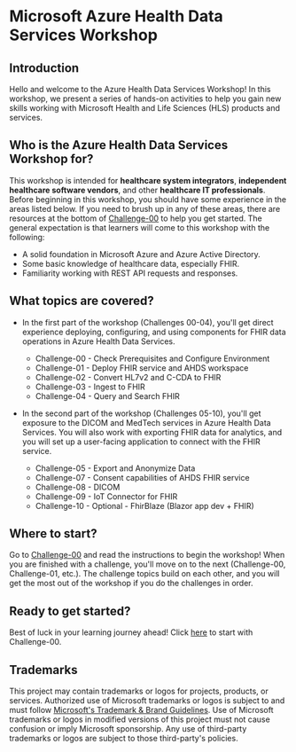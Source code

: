 # Microsoft Azure Health Data Services Workshop

## Introduction

Hello and welcome to the Azure Health Data Services Workshop! In this workshop, we present a series of hands-on activities to help you gain new skills working with Microsoft Health and Life Sciences (HLS) products and services.

## Who is the Azure Health Data Services Workshop for?

This workshop is intended for **healthcare system integrators**, **independent healthcare software vendors**, and other **healthcare IT professionals**. Before beginning in this workshop, you should have some experience in the areas listed below. If you need to brush up in any of these areas, there are resources at the bottom of [Challenge-00](<./Challenge-00 - Check prerequisites and configure environment>) to help you get started. The general expectation is that learners will come to this workshop with the following:

+ A solid foundation in Microsoft Azure and Azure Active Directory.
+ Some basic knowledge of healthcare data, especially FHIR.
+ Familiarity working with REST API requests and responses.

## What topics are covered?

+ In the first part of the workshop (Challenges 00-04), you'll get direct experience deploying, configuring, and using components for FHIR data operations in Azure Health Data Services.

  + Challenge-00 - Check Prerequisites and Configure Environment
  + Challenge-01 - Deploy FHIR service and AHDS workspace
  + Challenge-02 - Convert HL7v2 and C-CDA to FHIR
  + Challenge-03 - Ingest to FHIR
  + Challenge-04 - Query and Search FHIR

+ In the second part of the workshop (Challenges 05-10), you'll get exposure to the DICOM and MedTech services in Azure Health Data Services. You will also work with exporting FHIR data for analytics, and you will set up a user-facing application to connect with the FHIR service.

  + Challenge-05 - Export and Anonymize Data
  + Challenge-07 - Consent capabilities of AHDS FHIR service
  + Challenge-08 - DICOM
  + Challenge-09 - IoT Connector for FHIR
  + Challenge-10 - Optional - FhirBlaze (Blazor app dev + FHIR)

## Where to start?

Go to [Challenge-00](<./Challenge-00 - Check prerequisites and configure environment>) and read the instructions to begin the workshop! When you are finished with a challenge, you'll move on to the next (Challenge-00, Challenge-01, etc.). The challenge topics build on each other, and you will get the most out of the workshop if you do the challenges in order.

## Ready to get started?  

Best of luck in your learning journey ahead! Click [here](<./Challenge-00 - Check prerequisites and configure environment>) to start with Challenge-00.

## Trademarks

This project may contain trademarks or logos for projects, products, or services. Authorized use of Microsoft
trademarks or logos is subject to and must follow
[Microsoft's Trademark & Brand Guidelines](https://www.microsoft.com/legal/intellectualproperty/trademarks/usage/general).
Use of Microsoft trademarks or logos in modified versions of this project must not cause confusion or imply Microsoft sponsorship.
Any use of third-party trademarks or logos are subject to those third-party's policies.
